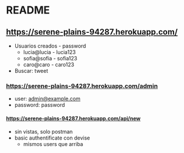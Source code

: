 # README

## https://serene-plains-94287.herokuapp.com/
* Usuarios creados - password
    * lucia@lucia - lucia123
    * sofia@sofia - sofia123
    * caro@caro - caro123
* Buscar: tweet


### https://serene-plains-94287.herokuapp.com/admin
* user: admin@example.com 
* password: password 

#### https://serene-plains-94287.herokuapp.com/api/new
* sin vistas, solo postman
* basic authentificate con devise
    * mismos users que arriba